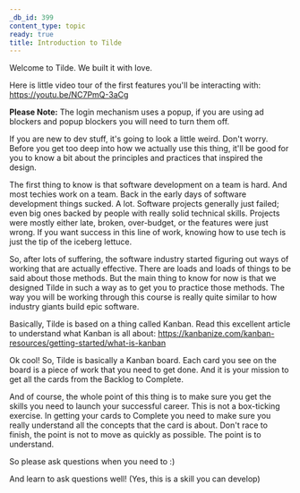 ```yaml
---
_db_id: 399
content_type: topic
ready: true
title: Introduction to Tilde
---
```


Welcome to Tilde. We built it with love.

Here is little video tour of the first features you'll be interacting with: https://youtu.be/NC7PmQ-3aCg

**Please Note:** The login mechanism uses a popup, if you are using ad blockers and popup blockers you will need to turn them off.

If you are new to dev stuff, it's going to look a little weird. Don't worry. Before you get too deep into how we actually use this thing, it'll be good for you to know a bit about the principles and practices that inspired the design.

The first thing to know is that software development on a team is hard. And most techies work on a team. Back in the early days of software development things sucked. A lot. Software projects generally just failed; even big ones backed by people with really solid technical skills. Projects were mostly either late, broken, over-budget, or the features were just wrong. If you want success in this line of work, knowing how to use tech is just the tip of the iceberg lettuce.

So, after lots of suffering, the software industry started figuring out ways of working that are actually effective. There are loads and loads of things to be said about those methods. But the main thing to know for now is that we designed Tilde in such a way as to get you to practice those methods. The way you will be working through this course is really quite similar to how industry giants build epic software.

Basically, Tilde is based on a thing called Kanban. Read this excellent article to understand what Kanban is all about: https://kanbanize.com/kanban-resources/getting-started/what-is-kanban

Ok cool! So, Tilde is basically a Kanban board. Each card you see on the board is a piece of work that you need to get done. And it is your mission to get all the cards from the Backlog to Complete.

And of course, the whole point of this thing is to make sure you get the skills you need to launch your successful career. This is not a box-ticking exercise. In getting your cards to Complete you need to make sure you really understand all the concepts that the card is about. Don't race to finish, the point is not to move as quickly as possible. The point is to understand.

So please ask questions when you need to :)

And learn to ask questions well! (Yes, this is a skill you can develop)
